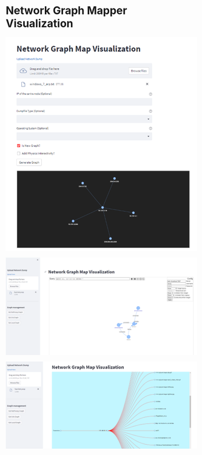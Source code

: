 Network Graph Mapper Visualization
=================================



![Sample screenshot](example.png?raw=true "Simple Network Example")

![Sample screenshot](example2.png?raw=true "Simple Network Example")

![Sample screenshot](example3.png?raw=true "Simple Network Example")
